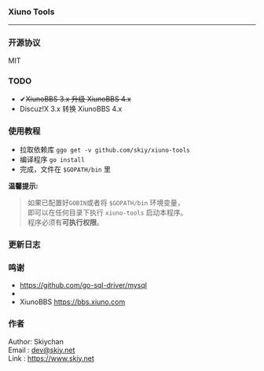 ### Xiuno Tools
------

### 开源协议
MIT

### TODO
- ✔<del>XiunoBBS 3.x 升级 XiunoBBS 4.x</del>
- Discuz!X 3.x 转换 XiunoBBS 4.x

### 使用教程
- 拉取依赖库 ```ggo get -v github.com/skiy/xiuno-tools```   
- 编译程序 ```go install```
- 完成，文件在 ```$GOPATH/bin``` 里

**温馨提示:**
> 如果已配置好``GOBIN``或者将 ``$GOPATH/bin`` 环境变量，   
即可以在任何目录下执行 ``xiuno-tools`` 启动本程序。   
程序必须有**可执行权限**。   

### 更新日志

### 鸣谢
- https://github.com/go-sql-driver/mysql
- 
- XiunoBBS https://bbs.xiuno.com

### 作者
Author: Skiychan   
Email : dev@skiy.net   
Link  : https://www.skiy.net      